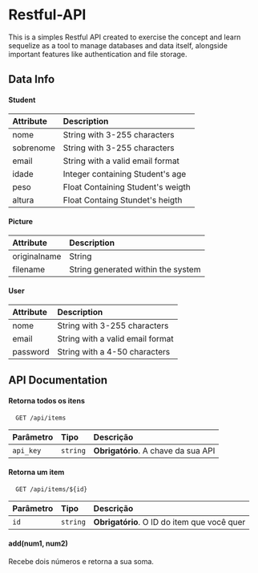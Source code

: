 # Restful-API

This is a simples Restful API created to exercise the concept and learn sequelize as a tool to manage databases and data itself, alongside important features like authentication and file storage.




## Data Info

#### Student

| Attribute  |  Description |
|:--------|:--------|
|nome | String with 3-255 characters|
|sobrenome | String with 3-255 characters |
|email | String with a valid email format |
|idade| Integer containing Student's age  |
|peso | Float Containing Student's weigth |
|altura | Float Containg Stundet's heigth |

#### Picture

| Attribute  |  Description |
|:--------|:--------|
|originalname | String |
|filename | String generated within the system |

#### User

| Attribute  |  Description |
|:--------|:--------|
|nome | String with 3-255 characters|
|email | String with a valid email format |
|password| String with a 4-50 characters|

## API Documentation 

#### Retorna todos os itens

```http
  GET /api/items
```

| Parâmetro   | Tipo       | Descrição                           |
| :---------- | :--------- | :---------------------------------- |
| `api_key` | `string` | **Obrigatório**. A chave da sua API |

#### Retorna um item

```http
  GET /api/items/${id}
```

| Parâmetro   | Tipo       | Descrição                                   |
| :---------- | :--------- | :------------------------------------------ |
| `id`      | `string` | **Obrigatório**. O ID do item que você quer |

#### add(num1, num2)

Recebe dois números e retorna a sua soma.

